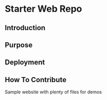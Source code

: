 # Starter Web Repo

## Introduction

## Purpose

## Deployment

## How To Contribute

Sample website with plenty of files for demos
